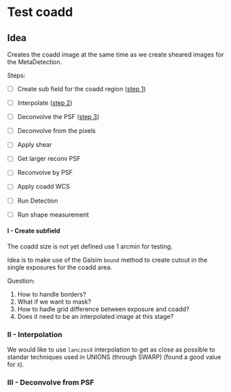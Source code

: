# Test coadd

## Idea

Creates the coadd image at the same time as we create sheared images for the 
MetaDetection.

Steps:

- [ ] Create sub field for the coadd region ([step 1](#i---create-subfield))
- [ ] Interpolate ([step 2](#ii---interpolation))
- [ ] Deconvolve the PSF ([step 3](#iii---deconvolve-from-psf))
- [ ] Deconvolve from the pixels
- [ ] Apply shear
- [ ] Get larger reconv PSF
- [ ] Reconvolve by PSF
- [ ] Apply coadd WCS
- [ ] Run Detection
- [ ] Run shape measurement


#### I - Create subfield

The coadd size is not yet defined use 1 arcmin for testing.

Idea is to make use of the Galsim `bound` method to create cutout in the single exposures for the coadd area.

Question:
1) How to handle borders?
2) What if we want to mask?
3) How to hadle grid difference between exposure and coadd?
4) Does it need to be an interpolated image at this stage?


### II - Interpolation

We would like to use `lanczosX` interpolation to get as close as possible to 
standar techniques used in UNIONS (through SWARP) (found a good value for `X`).


### III - Deconvolve from PSF


